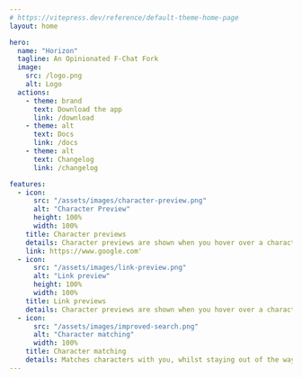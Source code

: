 ```yaml
---
# https://vitepress.dev/reference/default-theme-home-page
layout: home

hero:
  name: "Horizon"
  tagline: An Opinionated F-Chat Fork
  image:
    src: /logo.png
    alt: Logo
  actions:
    - theme: brand
      text: Download the app
      link: /download
    - theme: alt
      text: Docs
      link: /docs
    - theme: alt
      text: Changelog
      link: /changelog

features:
  - icon:
      src: "/assets/images/character-preview.png"
      alt: "Character Preview"
      height: 100%
      width: 100%
    title: Character previews
    details: Character previews are shown when you hover over a character
    link: https://www.google.com'
  - icon:
      src: "/assets/images/link-preview.png"
      alt: "Link preview"
      height: 100%
      width: 100%
    title: Link previews
    details: Character previews are shown when you hover over a character
  - icon:
      src: "/assets/images/improved-search.png"
      alt: "Character matching"
      width: 100%
    title: Character matching
    details: Matches characters with you, whilst staying out of the way.
---
```

